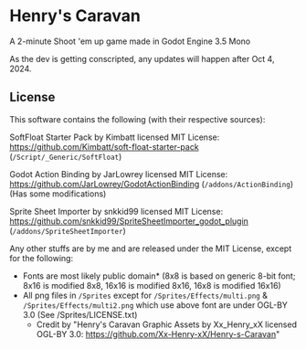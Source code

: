# Henry's Caravan
A 2-minute Shoot 'em up game made in Godot Engine 3.5 Mono

As the dev is getting conscripted, any updates will happen after Oct 4, 2024.

## License
This software contains the following (with their respective sources):

SoftFloat Starter Pack by Kimbatt licensed MIT License: https://github.com/Kimbatt/soft-float-starter-pack
(`/Script/_Generic/SoftFloat`)

Godot Action Binding by JarLowrey licensed MIT License: https://github.com/JarLowrey/GodotActionBinding
(`/addons/ActionBinding`) (Has some modifications)

Sprite Sheet Importer by snkkid99 licensed MIT License: https://github.com/snkkid99/SpriteSheetImporter_godot_plugin
(`/addons/SpriteSheetImporter`)

Any other stuffs are by me and are released under the MIT License, except for the following:
- Fonts are most likely public domain* (8x8 is based on generic 8-bit font; 8x16 is modified 8x8, 16x16 is modified 8x16, 16x8 is modified 16x16)
- All png files in `/Sprites` except for `/Sprites/Effects/multi.png` & `/Sprites/Effects/multi2.png` which use above font are under OGL-BY 3.0 (See /Sprites/LICENSE.txt)
  - Credit by "Henry's Caravan Graphic Assets by Xx_Henry_xX licensed OGL-BY 3.0: https://github.com/Xx-Henry-xX/Henry-s-Caravan"
